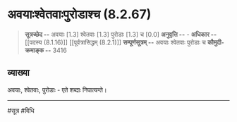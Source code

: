 # अवयाःश्वेतवाःपुरोडाश्च (8.2.67)
> **सूत्रच्छेद --** अवयाः [1.3] श्वेतवाः [1.3] पुरोडाः [1.3] च [0.0]
> **अनुवृत्ति --** -
> **अधिकार --** [[पदस्य (8.1.16)]] [[पूर्वत्रासिद्धम् (8.2.1)]]
> **सम्पूर्णसूत्रम् --**  अवयाः श्वेतवाः पुरोडाः च
> **कौमुदी-क्रमाङ्क --**  3416

## व्याख्या

अवयाः, श्वेतवाः, पुरोडाः - एते शब्दाः निपात्यन्ते।

---
#सूत्र #विधि 